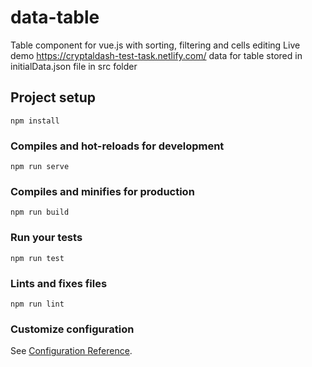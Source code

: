 # data-table
Table component for vue.js with sorting, filtering and cells editing
Live demo https://cryptaldash-test-task.netlify.com/
data for table stored in initialData.json file in src folder

## Project setup
```
npm install
```

### Compiles and hot-reloads for development
```
npm run serve
```

### Compiles and minifies for production
```
npm run build
```

### Run your tests
```
npm run test
```

### Lints and fixes files
```
npm run lint
```

### Customize configuration
See [Configuration Reference](https://cli.vuejs.org/config/).
